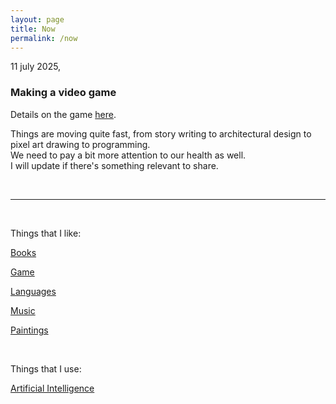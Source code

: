```yaml
---
layout: page
title: Now
permalink: /now
---
```


11 july 2025,

### Making a video game

Details on the game [here](/game).  

Things are moving quite fast, from story writing to architectural design to pixel art drawing to programming.  
We need to pay a bit more attention to our health as well.  
I will update if there's something relevant to share.

<br>
<hr>
<br>

Things that I like:

[Books](/books)

[Game](/game)

[Languages](/languages)

[Music](/music)

[Paintings](/paintings)

<br>

Things that I use:

[Artificial Intelligence](/ai)

<br>
<br>